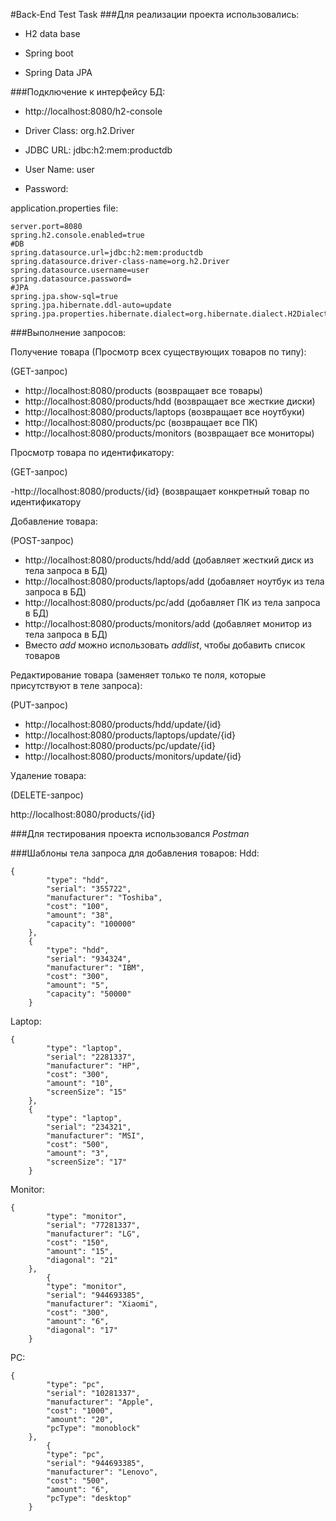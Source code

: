 #Back-End Test Task
###Для реализации проекта использовались:

- H2 data base

- Spring boot

- Spring Data JPA

###Подключение к интерфейсу БД:

- http://localhost:8080/h2-console

- Driver Class: org.h2.Driver
- JDBC URL: jdbc:h2:mem:productdb
- User Name: user
- Password:

application.properties file:

```
server.port=8080
spring.h2.console.enabled=true
#DB
spring.datasource.url=jdbc:h2:mem:productdb
spring.datasource.driver-class-name=org.h2.Driver
spring.datasource.username=user
spring.datasource.password=
#JPA
spring.jpa.show-sql=true
spring.jpa.hibernate.ddl-auto=update
spring.jpa.properties.hibernate.dialect=org.hibernate.dialect.H2Dialect
```

###Выполнение запросов:


Получение товара (Просмотр всех существующих товаров по типу):

(GET-запрос)

- http://localhost:8080/products (возвращает все товары)
- http://localhost:8080/products/hdd (возвращает все жесткие диски)
- http://localhost:8080/products/laptops (возвращает все ноутбуки)
- http://localhost:8080/products/pc (возвращает все ПК)
- http://localhost:8080/products/monitors (возвращает все мониторы)

Просмотр товара по идентификатору:

(GET-запрос)

-http://localhost:8080/products/{id} (возвращает конкретный товар по идентификатору

Добавление товара:

(POST-запрос)

- http://localhost:8080/products/hdd/add (добавляет жесткий диск из тела запроса в БД)
- http://localhost:8080/products/laptops/add (добавляет ноутбук из тела запроса в БД)
- http://localhost:8080/products/pc/add (добавляет ПК из тела запроса в БД)
- http://localhost:8080/products/monitors/add (добавляет монитор из тела запроса в БД)
- Вместо *add* можно использовать *addlist*, чтобы добавить список товаров


Редактирование товара (заменяет только те поля, которые присутствуют в теле запроса):

(PUT-запрос)

- http://localhost:8080/products/hdd/update/{id}
- http://localhost:8080/products/laptops/update/{id}
- http://localhost:8080/products/pc/update/{id}
- http://localhost:8080/products/monitors/update/{id}

Удаление товара:

(DELETE-запрос)

http://localhost:8080/products/{id}


###Для тестирования проекта использовался *Postman*



###Шаблоны тела запроса для добавления товаров:
Hdd:
```
{
        "type": "hdd",
        "serial": "355722",
        "manufacturer": "Toshiba",
        "cost": "100",
        "amount": "38",
        "capacity": "100000"
    },
    {
        "type": "hdd",
        "serial": "934324",
        "manufacturer": "IBM",
        "cost": "300",
        "amount": "5",
        "capacity": "50000"
    }
```

Laptop:

```
{
        "type": "laptop",
        "serial": "2281337",
        "manufacturer": "HP",
        "cost": "300",
        "amount": "10",
        "screenSize": "15"
    },
	{
        "type": "laptop",
        "serial": "234321",
        "manufacturer": "MSI",
        "cost": "500",
        "amount": "3",
        "screenSize": "17"
    }
```

Monitor:

```
{
        "type": "monitor",
        "serial": "77281337",
        "manufacturer": "LG",
        "cost": "150",
        "amount": "15",
        "diagonal": "21"
    },
		{
        "type": "monitor",
        "serial": "944693385",
        "manufacturer": "Xiaomi",
        "cost": "300",
        "amount": "6",
        "diagonal": "17"
    }
```

PC:

```
{
        "type": "pc",
        "serial": "10281337",
        "manufacturer": "Apple",
        "cost": "1000",
        "amount": "20",
        "pcType": "monoblock"
    },
		{
        "type": "pc",
        "serial": "944693385",
        "manufacturer": "Lenovo",
        "cost": "500",
        "amount": "6",
        "pcType": "desktop"
    }
```